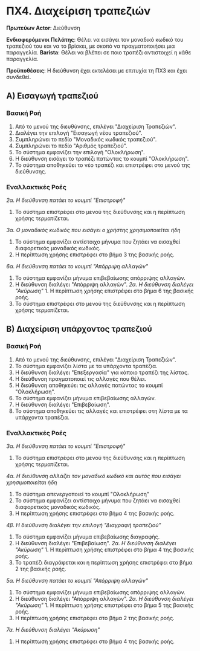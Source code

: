 # ΠΧ4. Διαχείριση τραπεζιών

**Πρωτεύων Actor**: Διεύθυνση

**Ενδιαφερόμενοι**
**Πελάτης**: Θέλει να εισάγει τον μοναδικό κωδικό του τραπεζιού του και να το βρίσκει, με σκοπό να πραγματοποιήσει μια παραγγελία.
**Barista**: Θέλει να βλέπει σε ποιο τραπέζι αντιστοιχεί η κάθε παραγγελία.

**Προϋποθέσεις**: Η διεύθυνση έχει εκτελέσει με επιτυχία τη ΠΧ3 και έχει συνδεθεί.

## Α) Εισαγωγή τραπεζιού

### Βασική Ροή
1. Από το μενού της διευθύνσης, επιλέγει "Διαχείριση Τραπεζιών".
2. Διαλέγει την επιλογή "Εισαγωγή νέου τραπεζιού".
3. Συμπληρώνει το πεδίο "Μοναδικός κωδικός τραπεζιού".
4. Συμπληρώνει το πεδίο "Αριθμός τραπεζιού".
5. Το σύστημα εμφανίζει την επιλογή "Ολοκλήρωση".
6. Η διεύθυνση εισάγει το τραπέζι πατώντας το κουμπί "Ολοκλήρωση".
7. Το σύστημα αποθηκεύει το νέο τραπέζι και επιστρέφει στο μενού της διεύθυνσης.

### Εναλλακτικές Ροές

*2α. Η διεύθυνση πατάει το κουμπί "Επιστροφή"*
1. Το σύστημα επιστρέφει στο μενού της διεύθυνσης και η περίπτωση χρήσης τερματίζεται.

*3α. Ο μοναδικός κωδικός που εισάγει ο χρήστης χρησιμοποιείται ήδη*
1. Το σύστημα εμφανίζει αντίστοιχο μήνυμα που ζητάει να εισαχθεί διαφορετικός μοναδικός κωδικός.
2. Η περίπτωση χρήσης επιστρέφει στο βήμα 3 της βασικής ροής.

*6α. Η διεύθυνση πατάει το κουμπί "Απόρριψη αλλαγών"*
1. Το σύστημα εμφανίζει μήνυμα επιβεβαίωσης απόρριψης αλλαγών.
2. Η διεύθυνση διαλέγει "Απόρριψη αλλαγών".
    *2α. Η διεύθυνση διαλέγει "Ακύρωση"*
        1. Η περίπτωση χρήσης επιστρέφει στο βήμα 6 της βασικής ροής.
3. Το σύστημα επιστρέφει στο μενού της διεύθυνσης και η περίπτωση χρήσης τερματίζεται.

## Β) Διαχείριση υπάρχοντος τραπεζιού

### Βασική Ροή
1. Από το μενού της διεύθυνσης, επιλέγει "Διαχείριση Τραπεζιών".
2. Το σύστημα εμφανίζει λίστα με τα υπάρχοντα τραπέζια.
3. Η διεύθυνση διαλέγει "Επεξεργασία" για κάποιο τραπέζι της λίστας.
4. Η διεύθυνση πραγματοποιεί τις αλλαγές που θέλει.
5. Η διεύθυνση αποθηκεύει τις αλλαγές πατώντας το κουμπί "Ολοκλήρωση".
6. Το σύστημα εμφανίζει μήνυμα επιβεβαίωσης αλλαγών.
7. Η διεύθυνση διαλέγει "Επιβεβαίωση".
8. Το σύστημα αποθηκεύει τις αλλαγές και επιστρέφει στη λίστα με τα υπάρχοντα τραπέζια.

### Εναλλακτικές Ροές

*3α. Η διεύθυνση πατάει το κουμπί "Επιστροφή"*
1. Το σύστημα επιστρέφει στο μενού της διεύθυνσης και η περίπτωση χρήσης τερματίζεται.

*4α. Η διεύθυνση αλλάζει τον μοναδικό κωδικό και αυτός που εισάγει χρησιμοποιείται ήδη*
1. Το σύστημα απενεργοποιεί το κουμπί "Ολοκλήρωση"
2. Το σύστημα εμφανίζει αντίστοιχο μήνυμα που ζητάει να εισαχθεί διαφορετικός μοναδικός κωδικός.
3. Η περίπτωση χρήσης επιστρέφει στο βήμα 4 της βασικής ροής.

*4β. Η διεύθυνση διαλέγει την επιλογή "Διαγραφή τραπεζιού"*
1. Το σύστημα εμφανίζει μήνυμα επιβεβαίωσης διαγραφής.
2. Η διεύθυνση διαλέγει "Επιβεβαίωση".
    *2α. Η διεύθυνση διαλέγει "Ακύρωση"*
        1. Η περίπτωση χρήσης επιστρέφει στο βήμα 4 της βασικής ροής.
3. Το τραπέζι διαγράφεται και η περίπτωση χρήσης επιστρέφει στο βήμα 2 της βασικής ροής.

*5α. Η διεύθυνση πατάει το κουμπί "Απόρριψη αλλαγών"*
1. Το σύστημα εμφανίζει μήνυμα επιβεβαίωσης απόρριψης αλλαγών.
2. Η διεύθυνση διαλέγει "Απόρριψη αλλαγών".
    *2α. Η διεύθυνση διαλέγει "Ακύρωση"*
        1. Η περίπτωση χρήσης επιστρέφει στο βήμα 5 της βασικής ροής.
3. Η περίπτωση χρήσης επιστρέφει στο βήμα 2 της βασικής ροής.

*7α. Η διεύθυνση διαλέγει "Ακύρωση"*
1. Η περίπτωση χρήσης επιστρέφει στο βήμα 4 της βασικής ροής.




